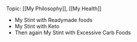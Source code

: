 Topic: [[My Philosophy]], [[My Health]]

- My Stint with Readymade foods
- My Stint with Keto
- Then again My Stint with Excessive Carb Foods